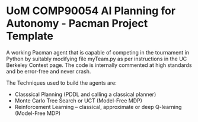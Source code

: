 # UoM COMP90054 AI Planning for Autonomy - Pacman Project Template

A working Pacman agent that is capable of competing in the tournament in Python by suitably modifying file myTeam.py as per instructions in the UC Berkeley Contest page. The code is internally commented at high standards and be error-free and never crash.

The Techniques used to build the agents are:
  - Classsical Planning (PDDL and calling a classical planner)
  - Monte Carlo Tree Search or UCT (Model-Free MDP)
  - Reinforcement Learning – classical, approximate or deep Q-learning (Model-Free MDP)
